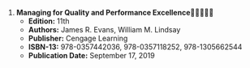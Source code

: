 1. **Managing for Quality and Performance Excellence**🚨🚨🚨🚨🚨
   - **Edition:** 11th
   - **Authors:** James R. Evans, William M. Lindsay
   - **Publisher:** Cengage Learning
   - **ISBN-13:** 978-0357442036, 978-0357118252, 978-1305662544
   - **Publication Date:** September 17, 2019
